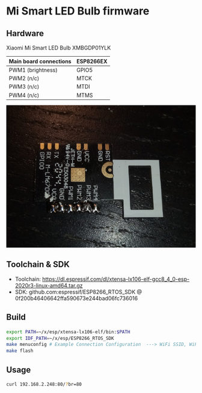 # Mi Smart LED Bulb firmware

## Hardware

Xiaomi Mi Smart LED Bulb XMBGDP01YLK

| Main board connections	| ESP8266EX	|
|-------------------------------|---------------|
| PWM1 (brightness)		| GPIO5		|
| PWM2 (n/c)			| MTCK		|
| PWM3 (n/c)			| MTDI		|
| PWM4 (n/c)			| MTMS		|

![esp-mod](mi-bulb-esp-mod.jpg)

## Toolchain & SDK

- Toolchain: https://dl.espressif.com/dl/xtensa-lx106-elf-gcc8_4_0-esp-2020r3-linux-amd64.tar.gz
- SDK: github.com:espressif/ESP8266_RTOS_SDK @ 0f200b46406642ffa590673e244bad06fc736016

## Build

```sh
export PATH=~/x/esp/xtensa-lx106-elf/bin:$PATH
export IDF_PATH=~/x/esp/ESP8266_RTOS_SDK
make menuconfig	# Example Connection Configuration  ---> WiFi SSID, WiFi Password
make flash
```

## Usage
```sh
curl 192.168.2.248:80/?br=80
```
